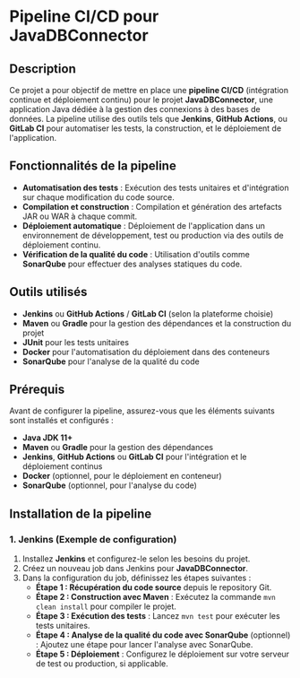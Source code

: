 # Pipeline CI/CD pour JavaDBConnector

## Description  
Ce projet a pour objectif de mettre en place une **pipeline CI/CD** (intégration continue et déploiement continu) pour le projet **JavaDBConnector**, une application Java dédiée à la gestion des connexions à des bases de données. La pipeline utilise des outils tels que **Jenkins**, **GitHub Actions**, ou **GitLab CI** pour automatiser les tests, la construction, et le déploiement de l'application.

## Fonctionnalités de la pipeline  
- **Automatisation des tests** : Exécution des tests unitaires et d'intégration sur chaque modification du code source.  
- **Compilation et construction** : Compilation et génération des artefacts JAR ou WAR à chaque commit.  
- **Déploiement automatique** : Déploiement de l'application dans un environnement de développement, test ou production via des outils de déploiement continu.  
- **Vérification de la qualité du code** : Utilisation d'outils comme **SonarQube** pour effectuer des analyses statiques du code.  

## Outils utilisés  
- **Jenkins** ou **GitHub Actions** / **GitLab CI** (selon la plateforme choisie)  
- **Maven** ou **Gradle** pour la gestion des dépendances et la construction du projet  
- **JUnit** pour les tests unitaires  
- **Docker** pour l'automatisation du déploiement dans des conteneurs  
- **SonarQube** pour l'analyse de la qualité du code  

## Prérequis  
Avant de configurer la pipeline, assurez-vous que les éléments suivants sont installés et configurés :  
- **Java JDK 11+**  
- **Maven** ou **Gradle** pour la gestion des dépendances  
- **Jenkins**, **GitHub Actions** ou **GitLab CI** pour l'intégration et le déploiement continus  
- **Docker** (optionnel, pour le déploiement en conteneur)  
- **SonarQube** (optionnel, pour l'analyse du code)

## Installation de la pipeline  

### 1. Jenkins (Exemple de configuration)  
1. Installez **Jenkins** et configurez-le selon les besoins du projet.  
2. Créez un nouveau job dans Jenkins pour **JavaDBConnector**.
3. Dans la configuration du job, définissez les étapes suivantes :  
   - **Étape 1 : Récupération du code source** depuis le repository Git.  
   - **Étape 2 : Construction avec Maven** : Exécutez la commande `mvn clean install` pour compiler le projet.  
   - **Étape 3 : Exécution des tests** : Lancez `mvn test` pour exécuter les tests unitaires.  
   - **Étape 4 : Analyse de la qualité du code avec SonarQube** (optionnel) : Ajoutez une étape pour lancer l'analyse avec SonarQube.  
   - **Étape 5 : Déploiement** : Configurez le déploiement sur votre serveur de test ou production, si applicable.
